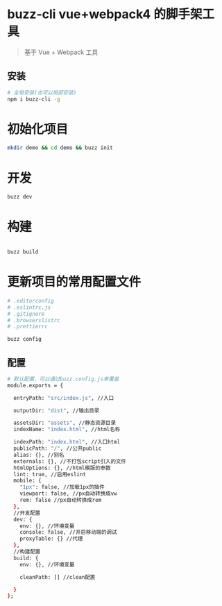 # buzz-cli vue+webpack4 的脚手架工具

> 基于 Vue + Webpack 工具

## 安装

```bash
# 全局安装(也可以局部安装)
npm i buzz-cli -g
```

# 初始化项目

```bash
mkdir demo && cd demo && buzz init

```

# 开发

```bash
buzz dev

```

# 构建

```bash

buzz build

```

# 更新项目的常用配置文件

```bash
# .editorconfig
# .eslintrc.js
# .gitignore
# .browserslistrc
# .prettierrc

buzz config

```

## 配置

```bash
# 默认配置，可以通过buzz.config.js来覆盖
module.exports = {

  entryPath: "src/index.js", //入口

  outputDir: "dist", //输出目录

  assetsDir: "assets", //静态资源目录
  indexName: "index.html", //html名称

  indexPath: "index.html", //入口html
  publicPath: "/", //公共public
  alias: {}, //别名
  externals: {}, //不打包script引入的文件
  htmlOptions: {}, //html模版的参数
  lint: true, //启用eslint
  mobile: {
    "1px": false, //加载1px的插件
    viewport: false, //px自动转换成vw
    rem: false //px自动转换成rem
  },
  //开发配置
  dev: {
    env: {}, //环境变量
    console: false, //开启移动端的调试
    proxyTable: {} //代理
  },
  //构建配置
  build: {
    env: {}, //环境变量

    cleanPath: [] //clean配置

  }
};
```
